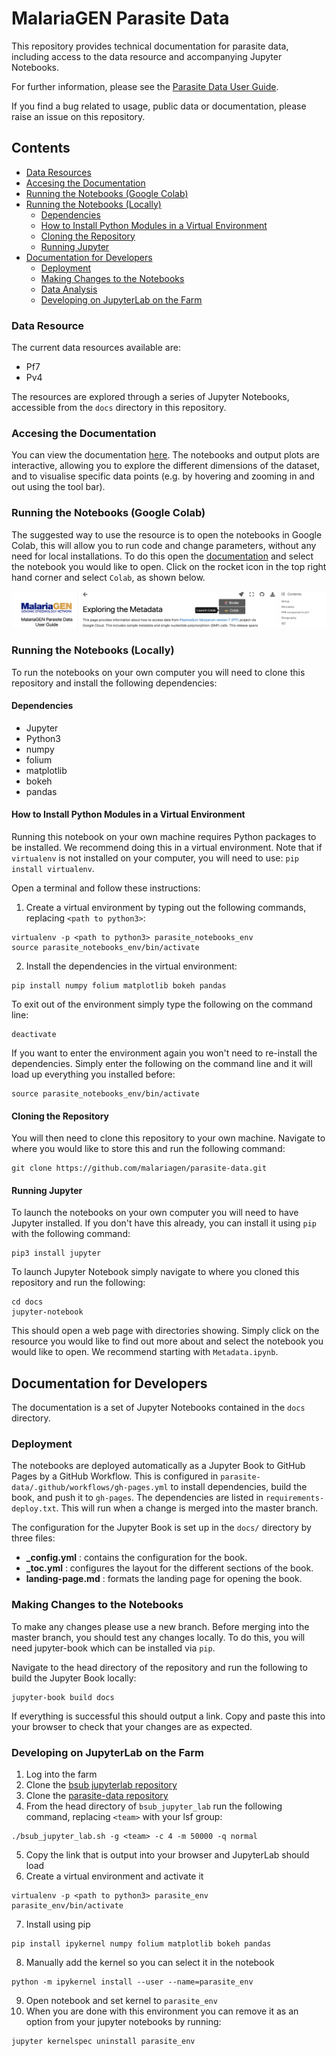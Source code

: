 # MalariaGEN Parasite Data

This repository provides technical documentation for parasite data, including access to the data resource and accompanying Jupyter Notebooks.

For further information, please see the [Parasite Data User Guide](https://malariagen.github.io/parasite-data/).

If you find a bug related to usage, public data or documentation, please raise an issue on this repository.

## Contents

- [Data Resources](#Data-Resource)
- [Accesing the Documentation](#Accesing-the-Documentation)
- [Running the Notebooks (Google Colab)](#Running-the-Notebooks-Google-Colab)
- [Running the Notebooks (Locally)](#Running-the-Notebooks-Locally)
  - [Dependencies](#Dependencies)
  - [How to Install Python Modules in a Virtual Environment](#How-to-Install-Python-Modules-in-a-Virtual-Environment)
  - [Cloning the Repository](#Cloning-the-Repository)
  - [Running Jupyter](#Running-Jupyter)
- [Documentation for Developers](#Documentation-for-Developers)
  - [Deployment](#Deployment)
  - [Making Changes to the Notebooks](#Making-Changes-to-the-Notebooks)
  - [Data Analysis](#Data-Analysis)
  - [Developing on JupyterLab on the Farm](#Developing-on-JupyterLab-on-the-Farm)

### Data Resource

The current data resources available are:

- Pf7
- Pv4

The resources are explored through a series of Jupyter Notebooks, accessible from the `docs` directory in this repository.

### Accesing the Documentation

You can view the documentation [here](https://malariagen.github.io/parasite-data/). The notebooks and output plots are interactive, allowing you to explore the different dimensions of the dataset, and to visualise specific data points (e.g. by hovering and zooming in and out using the tool bar).

### Running the Notebooks (Google Colab)

The suggested way to use the resource is to open the notebooks in Google Colab, this will allow you to run code and change parameters, without any need for local installations. To do this open the [documentation](https://malariagen.github.io/parasite-data/) and select the notebook you would like to open. Click on the rocket icon in the top right hand corner and select `Colab`, as shown below.

!["Open colab"](docs/images/open_colab.png)

### Running the Notebooks (Locally)

To run the notebooks on your own computer you will need to clone this repository and install the following dependencies:

#### Dependencies

- Jupyter
- Python3
- numpy
- folium
- matplotlib
- bokeh
- pandas

#### How to Install Python Modules in a Virtual Environment

Running this notebook on your own machine requires Python packages to be installed. We recommend doing this in a virtual environment. Note that if `virtualenv` is not installed on your computer, you will need to use: `pip install virtualenv`.

Open a terminal and follow these instructions:

1. Create a virtual environment by typing out the following commands, replacing `<path to python3>`:

```
virtualenv -p <path to python3> parasite_notebooks_env
source parasite_notebooks_env/bin/activate
```

2. Install the dependencies in the virtual environment:

```
pip install numpy folium matplotlib bokeh pandas
```

To exit out of the environment simply type the following on the command line:

```
deactivate
```

If you want to enter the environment again you won't need to re-install the dependencies. Simply enter the following on the command line and it will load up everything you installed before:

```
source parasite_notebooks_env/bin/activate
```

#### Cloning the Repository

You will then need to clone this repository to your own machine. Navigate to where you would like to store this and run the following command:

```
git clone https://github.com/malariagen/parasite-data.git
```

#### Running Jupyter

To launch the notebooks on your own computer you will need to have Jupyter installed. If you don't have this already, you can install it using `pip` with the following command:

```
pip3 install jupyter
```

To launch Jupyter Notebook simply navigate to where you cloned this repository and run the following:

```
cd docs
jupyter-notebook
```

This should open a web page with directories showing. Simply click on the resource you would like to find out more about and select the notebook you would like to open. We recommend starting with `Metadata.ipynb`.

## Documentation for Developers

The documentation is a set of Jupyter Notebooks contained in the `docs` directory.

### Deployment

The notebooks are deployed automatically as a Jupyter Book to GitHub Pages by a GitHub Workflow. This is configured in `parasite-data/.github/workflows/gh-pages.yml` to install dependencies, build the book, and push it to `gh-pages`. The dependencies are listed in `requirements-deploy.txt`. This will run when a change is merged into the master branch.

The configuration for the Jupyter Book is set up in the `docs/` directory by three files:

- **\_config.yml** : contains the configuration for the book.
- **\_toc.yml** : configures the layout for the different sections of the book.
- **landing-page.md** : formats the landing page for opening the book.

### Making Changes to the Notebooks

To make any changes please use a new branch. Before merging into the master branch, you should test any changes locally.
To do this, you will need jupyter-book which can be installed via `pip`.

Navigate to the head directory of the repository and run the following to build the Jupyter Book locally:

```
jupyter-book build docs
```

If everything is successful this should output a link. Copy and paste this into your browser to check that your changes are as expected.

### Developing on JupyterLab on the Farm

1. Log into the farm
2. Clone the [bsub jupyterlab repository](https://github.com/wtsi-hgi/bsub_jupyter_lab)
3. Clone the [parasite-data repository](https://github.com/malariagen/parasite-data)
4. From the head directory of `bsub_jupyter_lab` run the following command, replacing `<team>` with your lsf group:

```
./bsub_jupyter_lab.sh -g <team> -c 4 -m 50000 -q normal
```

5. Copy the link that is output into your browser and JupyterLab should load
6. Create a virtual environment and activate it

```
virtualenv -p <path to python3> parasite_env
parasite_env/bin/activate
```

7. Install using pip

```
pip install ipykernel numpy folium matplotlib bokeh pandas
```

8. Manually add the kernel so you can select it in the notebook

```
python -m ipykernel install --user --name=parasite_env
```

9. Open notebook and set kernel to `parasite_env`
10. When you are done with this environment you can remove it as an option from your jupyter notebooks by running:

```
jupyter kernelspec uninstall parasite_env
```
